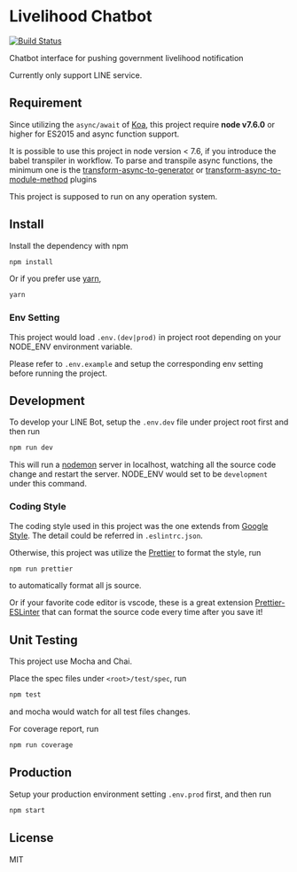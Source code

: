 # Livelihood Chatbot

[![Build Status][travis-badge]][travis-link]

Chatbot interface for pushing government livelihood notification

Currently only support LINE service.

## Requirement

Since utilizing the `async/await` of [Koa](http://koajs.com/),
this project require **node v7.6.0** or higher for ES2015 and async function support.

It is possible to use this project in node version < 7.6, if you introduce the babel transpiler in workflow. To parse and transpile async functions, the minimum one is the [transform-async-to-generator](http://babeljs.io/docs/plugins/transform-async-to-module-method/) or [transform-async-to-module-method](http://babeljs.io/docs/plugins/transform-async-to-generator/) plugins

This project is supposed to run on any operation system.

## Install

Install the dependency with npm

```bash
npm install
```

Or if you prefer use [yarn](https://yarnpkg.com/lang/en/),

```bash
yarn
```

### Env Setting

This project would load `.env.(dev|prod)` in project root depending on your NODE_ENV environment variable.

Please refer to `.env.example` and setup the corresponding env setting before running the project.

## Development

To develop your LINE Bot, setup the `.env.dev` file under project root first and then run

```bash
npm run dev
```

This will run a [nodemon](https://github.com/remy/nodemon) server in localhost, watching all the source code change and restart the server. NODE_ENV would set to be `development` under this command.

### Coding Style

The coding style used in this project was the one extends from [Google Style](https://github.com/google/eslint-config-google). The detail could be referred in `.eslintrc.json`.

Otherwise, this project was utilize the [Prettier](https://github.com/prettier/prettier) to format the style, run

```bash
npm run prettier
```

to automatically format all js source.

Or if your favorite code editor is vscode, these is a great extension [Prettier-ESLinter](https://marketplace.visualstudio.com/items?itemName=RobinMalfait.prettier-eslint-vscode) that can format the source code every time after you save it!

## Unit Testing

This project use Mocha and Chai.

Place the spec files under `<root>/test/spec`, run

```bash
npm test
```

and mocha would watch for all test files changes.

For coverage report, run

```bash
npm run coverage
```

## Production

Setup your production environment setting `.env.prod` first, and then run

```bash
npm start
```

## License

MIT

[travis-badge]: https://travis-ci.org/StudyNightClub/livelihood-chatbot.svg?branch=master
[travis-link]: https://travis-ci.org/StudyNightClub/livelihood-chatbot
